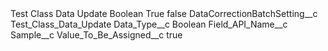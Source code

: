 <?xml version="1.0" encoding="UTF-8"?>
<CustomMetadata xmlns="http://soap.sforce.com/2006/04/metadata" xmlns:xsi="http://www.w3.org/2001/XMLSchema-instance" xmlns:xsd="http://www.w3.org/2001/XMLSchema">
    <label>Test Class Data Update Boolean True</label>
    <protected>false</protected>
    <values>
        <field>DataCorrectionBatchSetting__c</field>
        <value xsi:type="xsd:string">Test_Class_Data_Update</value>
    </values>
    <values>
        <field>Data_Type__c</field>
        <value xsi:type="xsd:string">Boolean</value>
    </values>
    <values>
        <field>Field_API_Name__c</field>
        <value xsi:type="xsd:string">Sample__c</value>
    </values>
    <values>
        <field>Value_To_Be_Assigned__c</field>
        <value xsi:type="xsd:string">true</value>
    </values>
</CustomMetadata>
